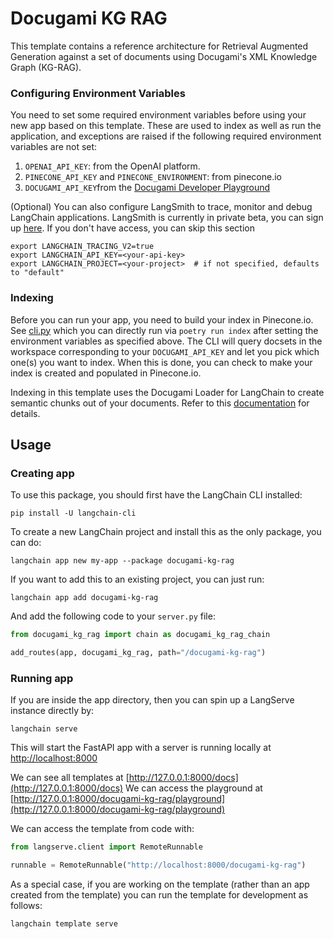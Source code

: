 
# Docugami KG RAG

This template contains a reference architecture for Retrieval Augmented Generation against a set of documents using Docugami's XML Knowledge Graph (KG-RAG).

### Configuring Environment Variables

You need to set some required environment variables before using your new app based on this template. These are used to index as well as run the application, and exceptions are raised if the following required environment variables are not set:

1. `OPENAI_API_KEY`: from the OpenAI platform.
1. `PINECONE_API_KEY` and `PINECONE_ENVIRONMENT`: from pinecone.io
1. `DOCUGAMI_API_KEY`from the [Docugami Developer Playground](https://help.docugami.com/home/docugami-api)


(Optional) You can also configure LangSmith to trace, monitor and debug LangChain applications. LangSmith is currently in private beta, you can sign up [here](https://smith.langchain.com/). If you don't have access, you can skip this section

```shell
export LANGCHAIN_TRACING_V2=true
export LANGCHAIN_API_KEY=<your-api-key>
export LANGCHAIN_PROJECT=<your-project>  # if not specified, defaults to "default"
```

### Indexing

Before you can run your app, you need to build your index in Pinecone.io. See [cli.py](./docugami_kg_rag/cli.py) which you can directly run via `poetry run index` after setting the environment variables as specified above. The CLI will query docsets in the workspace corresponding to your `DOCUGAMI_API_KEY` and let you pick which one(s) you want to index. When this is done, you can check to make your index is created and populated in Pinecone.io.

Indexing in this template uses the Docugami Loader for LangChain to create semantic chunks out of your documents. Refer to this [documentation](https://python.langchain.com/docs/integrations/document_loaders/docugami) for details.

## Usage

### Creating app
To use this package, you should first have the LangChain CLI installed:

```shell
pip install -U langchain-cli
```

To create a new LangChain project and install this as the only package, you can do:

```shell
langchain app new my-app --package docugami-kg-rag
```

If you want to add this to an existing project, you can just run:

```shell
langchain app add docugami-kg-rag
```

And add the following code to your `server.py` file:
```python
from docugami_kg_rag import chain as docugami_kg_rag_chain

add_routes(app, docugami_kg_rag, path="/docugami-kg-rag")
```

### Running app
If you are inside the app directory, then you can spin up a LangServe instance directly by:

```shell
langchain serve
```

This will start the FastAPI app with a server is running locally at 
[http://localhost:8000](http://localhost:8000)

We can see all templates at [http://127.0.0.1:8000/docs](http://127.0.0.1:8000/docs)
We can access the playground at [http://127.0.0.1:8000/docugami-kg-rag/playground](http://127.0.0.1:8000/docugami-kg-rag/playground)  

We can access the template from code with:

```python
from langserve.client import RemoteRunnable

runnable = RemoteRunnable("http://localhost:8000/docugami-kg-rag")
```

As a special case, if you are working on the template (rather than an app created from the template) you can run the template for development as follows:

```shell
langchain template serve
```
